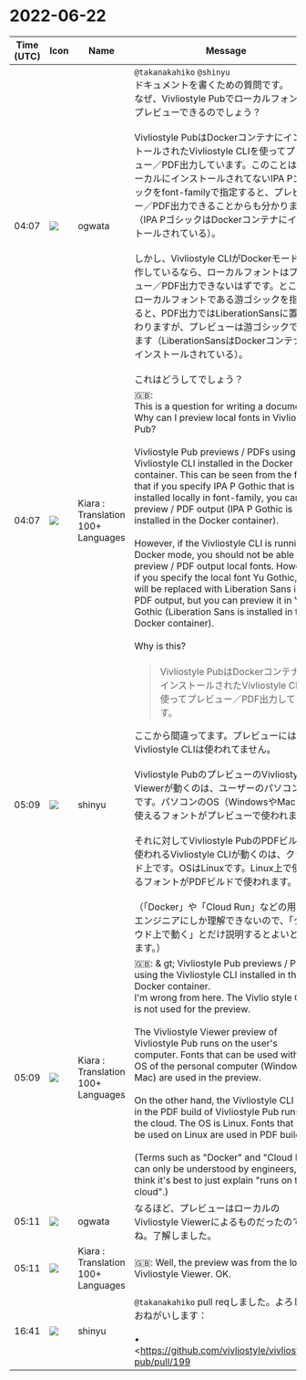 # 2022-06-22

|Time (UTC)|Icon|Name|Message|
|---|---|---|---|
|04:07|![](https://avatars.slack-edge.com/2019-11-22/845042642576_070441337abaca9fb7b3_72.png)|ogwata|`@takanakahiko` `@shinyu`<br>ドキュメントを書くための質問です。<br>なぜ、Vivliostyle Pubでローカルフォントがプレビューできるのでしょう？<br><br>Vivliostyle PubはDockerコンテナにインストールされたVivliostyle CLIを使ってプレビュー／PDF出力しています。このことは、ローカルにインストールされてないIPA Pゴシックをfont-familyで指定すると、プレビュー／PDF出力できることからも分かります（IPA PゴシックはDockerコンテナにインストールされている）。<br><br>しかし、Vivliostyle CLIがDockerモードで動作しているなら、ローカルフォントはプレビュー／PDF出力できないはずです。ところがローカルフォントである游ゴシックを指定すると、PDF出力ではLiberationSansに置き換わりますが、プレビューは游ゴシックでできます（LiberationSansはDockerコンテナにインストールされている）。<br><br>これはどうしてでしょう？|
|04:07|![](https://avatars.slack-edge.com/2021-08-02/2324149410423_2aa7423c4133ecb9f168_72.png)|Kiara : Translation 100+ Languages|🇬🇧:  <br>This is a question for writing a document.<br>Why can I preview local fonts in Vivliostyle Pub?<br><br>Vivliostyle Pub previews / PDFs using the Vivliostyle CLI installed in the Docker container. This can be seen from the fact that if you specify IPA P Gothic that is not installed locally in font-family, you can preview / PDF output (IPA P Gothic is installed in the Docker container).<br><br>However, if the Vivliostyle CLI is running in Docker mode, you should not be able to preview / PDF output local fonts. However, if you specify the local font Yu Gothic, it will be replaced with Liberation Sans in PDF output, but you can preview it in Yu Gothic (Liberation Sans is installed in the Docker container).<br><br>Why is this?|
|05:09|![](https://avatars.slack-edge.com/2018-04-27/354445776386_e258f5ed5ba887b08668_72.jpg)|shinyu|<blockquote> Vivliostyle PubはDockerコンテナにインストールされたVivliostyle CLIを使ってプレビュー／PDF出力しています。</blockquote>ここから間違ってます。プレビューにはVivliostyle CLIは使われてません。<br><br>Vivliostyle PubのプレビューのVivliostyle Viewerが動くのは、ユーザーのパソコン上です。パソコンのOS（WindowsやMac）で使えるフォントがプレビューで使われます。<br><br>それに対してVivliostyle PubのPDFビルドで使われるVivliostyle CLIが動くのは、クラウド上です。OSはLinuxです。Linux上で使えるフォントがPDFビルドで使われます。<br><br>（「Docker」や「Cloud Run」などの用語はエンジニアにしか理解できないので、「クラウド上で動く」とだけ説明するとよいと思います。）|
|05:09|![](https://avatars.slack-edge.com/2021-08-02/2324149410423_2aa7423c4133ecb9f168_72.png)|Kiara : Translation 100+ Languages|🇬🇧: &amp; gt; Vivliostyle Pub previews / PDFs using the Vivliostyle CLI installed in the Docker container.<br>I'm wrong from here. The Vivlio style CLI is not used for the preview.<br><br>The Vivliostyle Viewer preview of Vivliostyle Pub runs on the user's computer. Fonts that can be used with the OS of the personal computer (Windows or Mac) are used in the preview.<br><br>On the other hand, the Vivliostyle CLI used in the PDF build of Vivliostyle Pub runs on the cloud. The OS is Linux. Fonts that can be used on Linux are used in PDF builds.<br><br>(Terms such as "Docker" and "Cloud Run" can only be understood by engineers, so I think it's best to just explain "runs on the cloud".)|
|05:11|![](https://avatars.slack-edge.com/2019-11-22/845042642576_070441337abaca9fb7b3_72.png)|ogwata|なるほど、プレビューはローカルのVivliostyle Viewerによるものだったのですね。了解しました。|
|05:11|![](https://avatars.slack-edge.com/2021-08-02/2324149410423_2aa7423c4133ecb9f168_72.png)|Kiara : Translation 100+ Languages|🇬🇧: Well, the preview was from the local Vivliostyle Viewer. OK.|
|16:41|![](https://avatars.slack-edge.com/2018-04-27/354445776386_e258f5ed5ba887b08668_72.jpg)|shinyu|`@takanakahiko` pull reqしました。よろしくおねがいします：<br><br>• <https://github.com/vivliostyle/vivliostyle-pub/pull/199|fix: Failed to parse vivliostyle.config.js when comments exist><br>• <https://github.com/vivliostyle/vivliostyle-pub/pull/200|fix: url(https://...) in stylesheets caused error><br>config内にコメントがあるとエラーになる問題と、Actionメニューの “Book theme for latin font” を選択すると、「テーマの準備に失敗しました」のエラーになるなどの問題修正しました。<br><blockquote><https://github.com/vivliostyle/vivliostyle-pub/pull/199|#199 fix: Failed to parse vivliostyle.config.js when comments exist></blockquote><br><blockquote><https://github.com/vivliostyle/vivliostyle-pub/pull/200|#200 fix: url(https://...) in stylesheets caused error></blockquote>|
